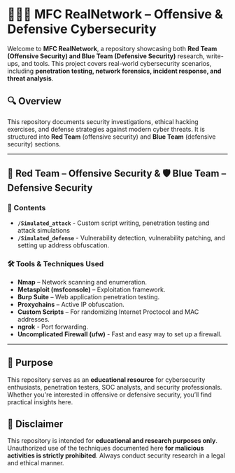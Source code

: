 # 🏴‍☠️🔵 MFC RealNetwork – Offensive & Defensive Cybersecurity  

Welcome to **MFC RealNetwork**, a repository showcasing both **Red Team (Offensive Security) and Blue Team (Defensive Security)** research, write-ups, and tools. This project covers real-world cybersecurity scenarios, including **penetration testing, network forensics, incident response, and threat analysis**.  

## 🔍 Overview  
This repository documents security investigations, ethical hacking exercises, and defense strategies against modern cyber threats. It is structured into **Red Team** (offensive security) and **Blue Team** (defensive security) sections.  

---

## 🚀 Red Team – Offensive Security  &  🛡️ Blue Team – Defensive Security  

### 📂 Contents  
- **`/Simulated_attack`** - Custom script writing, penetration testing and attack simulations
- **`/Simulated_defense`** - Vulnerability detection, vulnerability patching, and setting up address obfuscation. 

### 🛠️ Tools & Techniques Used  
- **Nmap** – Network scanning and enumeration.  
- **Metasploit (msfconsole)** – Exploitation framework.  
- **Burp Suite** – Web application penetration testing.  
- **Proxychains** – Active IP obfuscation.
- **Custom Scripts** – For randomizing Internet Proctocol and MAC addresses.  
- **ngrok** - Port forwarding.
- **Uncomplicated Firewall (ufw)** - Fast and easy way to set up a firewall.
---  

## 🎯 Purpose  
This repository serves as an **educational resource** for cybersecurity enthusiasts, penetration testers, SOC analysts, and security professionals. Whether you're interested in offensive or defensive security, you’ll find practical insights here.  

## 📜 Disclaimer  
This repository is intended for **educational and research purposes only**. Unauthorized use of the techniques documented here **for malicious activities is strictly prohibited**. Always conduct security research in a legal and ethical manner.  
